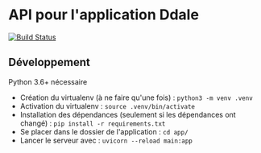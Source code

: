 # API pour l'application Ddale

[![Build Status](https://travis-ci.com/ddaleteam/API.svg?branch=master)](https://travis-ci.com/ddaleteam/API)

## Développement

Python 3.6+ nécessaire

- Création du virtualenv (à ne faire qu'une fois) : `python3 -m venv .venv`
- Activation du virtualenv : `source .venv/bin/activate`
- Installation des dépendances (seulement si les dépendances ont changé) : `pip install -r requirements.txt`
- Se placer dans le dossier de l'application : `cd app/`
- Lancer le serveur avec : `uvicorn --reload main:app`
